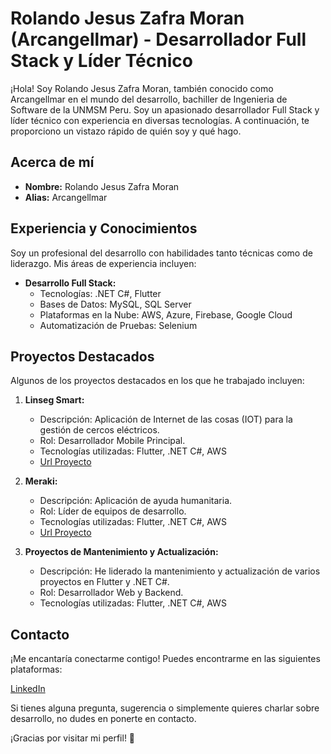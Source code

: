 # Rolando Jesus Zafra Moran (Arcangellmar) - Desarrollador Full Stack y Líder Técnico

¡Hola! Soy Rolando Jesus Zafra Moran, también conocido como Arcangellmar en el mundo del desarrollo, bachiller de Ingenieria de Software de la UNMSM Peru. Soy un apasionado desarrollador Full Stack y líder técnico con experiencia en diversas tecnologías. A continuación, te proporciono un vistazo rápido de quién soy y qué hago.

## Acerca de mí
- **Nombre:** Rolando Jesus Zafra Moran
- **Alias:** Arcangellmar

## Experiencia y Conocimientos
Soy un profesional del desarrollo con habilidades tanto técnicas como de liderazgo. Mis áreas de experiencia incluyen:

- **Desarrollo Full Stack:**
  - Tecnologías: .NET C#, Flutter
  - Bases de Datos: MySQL, SQL Server
  - Plataformas en la Nube: AWS, Azure, Firebase, Google Cloud
  - Automatización de Pruebas: Selenium

## Proyectos Destacados
Algunos de los proyectos destacados en los que he trabajado incluyen:

1. **Linseg Smart:**
   - Descripción: Aplicación de Internet de las cosas (IOT) para la gestión de cercos eléctricos.
   - Rol: Desarrollador Mobile Principal.
   - Tecnologías utilizadas: Flutter, .NET C#, AWS
   - [Url Proyecto]([https://www.meraki-app.com/](https://play.google.com/store/apps/details?id=com.linseg.gestionalarmas.gestion_de_alarmas&hl=en_US))

2. **Meraki:**
   - Descripción: Aplicación de ayuda humanitaria.
   - Rol: Líder de equipos de desarrollo.
   - Tecnologías utilizadas: Flutter, .NET C#, AWS
   - [Url Proyecto](https://www.meraki-app.com/)

3. **Proyectos de Mantenimiento y Actualización:**
   - Descripción: He liderado la mantenimiento y actualización de varios proyectos en Flutter y .NET C#.
   - Rol: Desarrollador Web y Backend.
   - Tecnologías utilizadas: Flutter, .NET C#, AWS

## Contacto
¡Me encantaría conectarme contigo! Puedes encontrarme en las siguientes plataformas:

[LinkedIn](https://www.linkedin.com/in/Arcangellmar)
<!--- - [Sitio Web/Portafolio](URL de tu sitio web o portafolio) -->

Si tienes alguna pregunta, sugerencia o simplemente quieres charlar sobre desarrollo, no dudes en ponerte en contacto.

¡Gracias por visitar mi perfil! 👋
